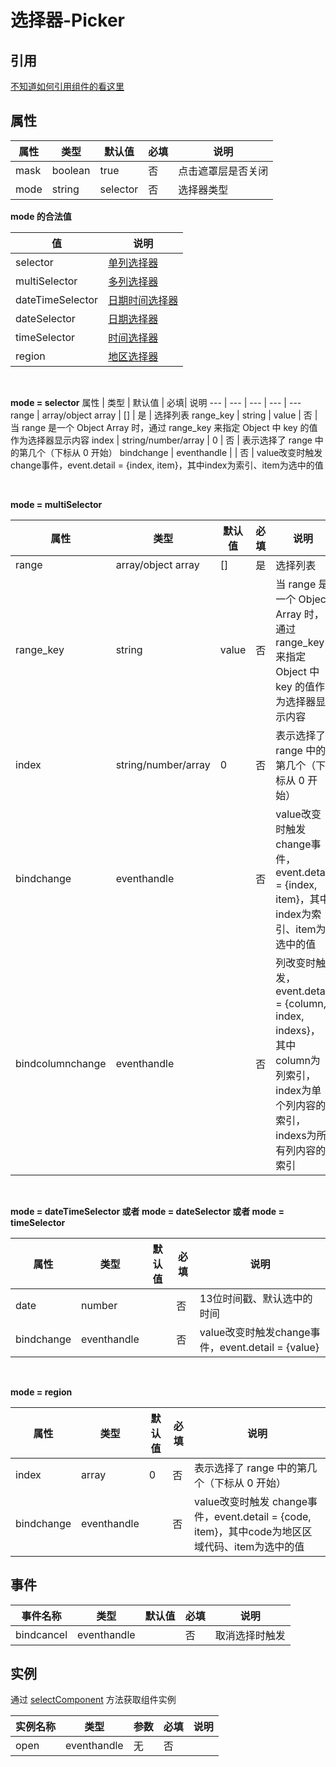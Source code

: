 # 选择器-Picker

## 引用

[不知道如何引用组件的看这里](../README.md)



## 属性 
属性   | 类型   | 默认值 | 必填| 说明
---    | ---   | ---    | --- | ---
mask      | boolean | true    | 否 | 点击遮罩层是否关闭
mode      | string  | selector | 否 | 选择器类型

**mode 的合法值**

值   |  说明
---  | ---
selector  | [单列选择器](#selector)
multiSelector | [多列选择器](#multiSelector)
dateTimeSelector | [日期时间选择器](#date)
dateSelector | [日期选择器](#date)
timeSelector | [时间选择器](#date)
region       | [地区选择器](#region)

<br>

**<span id="selector">mode = selector</span>**
属性   | 类型   | 默认值 | 必填| 说明
---    | ---   | ---    | --- | ---
range     | array/object array | []     | 是  | 选择列表
range_key | string | value    | 否  | 当 range 是一个 Object Array 时，通过 range_key 来指定 Object 中 key 的值作为选择器显示内容
index     | string/number/array | 0 | 否 | 表示选择了 range 中的第几个（下标从 0 开始）
bindchange  | eventhandle  |     | 否   | value改变时触发 change事件，event.detail = {index, item}，其中index为索引、item为选中的值

<br>

**<span id="multiSelector">mode = multiSelector</span>**

属性   | 类型   | 默认值 | 必填| 说明
---    | ---   | ---    | --- | ---
range     | array/object array | []     | 是  | 选择列表
range_key | string | value    | 否  | 当 range 是一个 Object Array 时，通过 range_key 来指定 Object 中 key 的值作为选择器显示内容
index     | string/number/array | 0 | 否 | 表示选择了 range 中的第几个（下标从 0 开始）
bindchange  | eventhandle  |     | 否   | value改变时触发 change事件，event.detail = {index, item}，其中index为索引、item为选中的值
bindcolumnchange | eventhandle | | 否   | 列改变时触发，event.detail = {column, index, indexs}，其中column为列索引，index为单个列内容的索引，indexs为所有列内容的索引

<br>

**<span id="date">mode = dateTimeSelector 或者 mode = dateSelector 或者 mode = timeSelector</span>**


属性   | 类型   | 默认值 | 必填| 说明
---    | ---   | ---    | --- | ---
date      | number  |  | 否 | 13位时间戳、默认选中的时间
bindchange  | eventhandle  |     | 否   | value改变时触发change事件，event.detail = {value}

<br>

**<span id="region">mode = region</span>**

属性   | 类型   | 默认值 | 必填| 说明
---    | ---   | ---    | --- | ---
index     | array | 0 | 否 | 表示选择了 range 中的第几个（下标从 0 开始）
bindchange  | eventhandle  |     | 否   | value改变时触发 change事件，event.detail = {code, item}，其中code为地区区域代码、item为选中的值


## 事件
事件名称     | 类型         | 默认值 |  必填 | 说明
---         | ---          |---    | ---  |---
bindcancel  | eventhandle  |     | 否   | 取消选择时触发

## 实例

通过 [selectComponent](https://developers.weixin.qq.com/miniprogram/dev/framework/custom-component/events.html) 方法获取组件实例

实例名称   | 类型  | 参数  | 必填 | 说明
---       | ---   | ---     | ---  | ---
open      | eventhandle | 无 | 否  |


